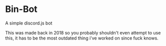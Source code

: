 # Bin-Bot
A simple discord.js bot

This was made back in 2018 so you probably shouldn't even attempt to use this, it has to be the most outdated thing i've worked on since fuck knows.
